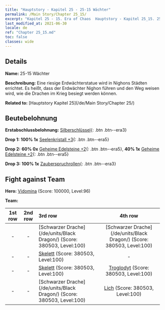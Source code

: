 ```yaml
---
title: "Hauptstory - Kapitel 25 - 25-15 Wächter"
permalink: /Main Story/Chapter 25_15/
excerpt: "Kapitel 25 - 15. Era of Chaos  Hauptstory - Kapitel 25_15. 25-15 Wächter"
last_modified_at: 2021-06-30
locale: de
ref: "Chapter 25_15.md"
toc: false
classes: wide
---
```


## Details

 **Name:** 25-15 Wächter

 **Beschreibung:** Eine riesige Erdwächterstatue wird in Nighons Städten errichtet. Es heißt, dass der Erdwächter Nighon führen und den Weg weisen wird, wie die Drachen im Krieg besiegt werden können.

 **Related to:** [Hauptstory Kapitel 25](/de/Main Story/Chapter 25/)

## Beutebelohnung

 **Erstabschlussbelohnung:** [Silberschlüssel](/ItemsDE/con_693/){: .btn .btn--era3}

 **Drop 1:** **100% 1x** [Seelenkristall +3](/ItemsDE/mat_87/){: .btn .btn--era5}

 **Drop 2:** **60% 0x** [Geheime Edelsteine +2](/ItemsDE/mat_79/){: .btn .btn--era5}, **40% 1x** [Geheime Edelsteine +2](/ItemsDE/mat_79/){: .btn .btn--era5}

 **Drop 3:** **100% 1x** [Zauberspruchrollen](/ItemsDE/con_694/){: .btn .btn--era3}


## Fight against Team
 **Hero:** [Vidomina](/de/heroes/Vidomina/) (Score: 100000, Level:96)

 **Team:**


  | 1st row | 2nd row | 3rd row | 4th row |
  |:----:|:----:|:----|:----:|
  | - | - | [Schwarzer Drache](/de/units/Black Dragon/) (Score: 380503, Level:100)  | [Schwarzer Drache](/de/units/Black Dragon/) (Score: 380503, Level:100)  |
  | - | - | [Skelett](/de/units/Skeleton/) (Score: 380503, Level:100)  | - |
  | - | - | [Skelett](/de/units/Skeleton/) (Score: 380503, Level:100)  | [Troglodyt](/de/units/Troglodyte/) (Score: 380503, Level:100)  |
  | - | - | [Schwarzer Drache](/de/units/Black Dragon/) (Score: 380503, Level:100)  | [Lich](/de/units/Lich/) (Score: 380503, Level:100)  |


